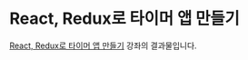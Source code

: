 # React, Redux로 타이머 앱 만들기

[React, Redux로 타이머 앱 만들기](https://academy.nomadcoders.co/courses/enrolled/235420) 강좌의 결과물입니다.

